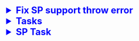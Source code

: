 <details style="font-size: 15px;">
<summary style="font-size: 25px; font-weight: 700; color: blue">
    Fix SP support throw error
</summary>

| Is Fixed | Done? | Should delete  | Name (+Last time update?)                    |Link Message
|----------|-------|----------------------------------------------|---------
| [ ]      | [ ]   |   [ ]          |LayDanhSachThiTracNghiem | example link
| [ ]      | [X]   |   [ ]          | SP_CapNhatBaiThi         
| [ ]      | [X]   |   [ ]          | ChamDiemBaiThi           
| [ ]      | [X]   |   [ ]          | ChuyenKhoa               
| [ ]      | [X]   |   [ ]          | ChuyenLop
| [ ]      | [X]   |   [ ]          | DangKyThi
| [ ]      | [X]   |   [ ]          | DangNhapGiangVien
| [ ]      | [X]   |   [ ]          | DangNhapSinhVien
| [ ]      | [X]   |   [ ]          | DanhSachCacMonThi
| [ ]      | [X]   |   [ ]          | DanhSachDangKyThi
| [ ]      | [ ]   |   [X]          | DanhSachLop
| [ ]      | [X]   |   [ ]          | DanhSachMonCoDiem
| [ ]      | [ ]   |   [X]          | DanhSachSinhVien
| [ ]      | [X]   |   [ ]          | DeThi
| [ ]      | [X]   |   [ ]          | InBangDiem
| [ ]      | [X]   |   [ ]          | KiemTraBoDeTonTai
| [ ]      | [X]   |   [ ]          | KiemTraDangKyThi
| [ ]      | [X]   |   [ ]          | KiemTraGiaoVienTonTai
| [ ]      | [X]   |   [ ]          | KiemTraKhoaTonTai
| [ ]      | [X]   |   [ ]          | KiemTraLopTonTai
| [ ]      | [X]   |   [ ]          | KiemTraMonHocTonTai
| [ ]      | [X]   |   [ ]          | KiemTraSoLuongCau
| [ ]      | [ ]   |   [X]          | KiemTraSoLuongCauCungBac
| [ ]      | [X]   |   [ ]          | KiemTraTrangThaiThi
| [ ]      | [X]   |   [ ]          | KiemTraXoaGVDK
| [ ]      | [X]   |   [ ]          | KTSinhVienTonTai
| [ ]      | [X]   |   [ ]          | LayThoiGianThi
| [ ]      | [ ]   |   [ ]          | Login[?]
| [ ]      | [X]   |   [ ]          | TaoLogin
| [ ]      | [X]   |   [ ]          | TaoBaiThi
| [ ]      | [X]   |   [ ]          | ThiSinhXemKetQua
| [ ]      | [X]   |   [ ]          | TimKiemBoDe
| [ ]      | [X]   |   [ ]          | TimKiemGiaoVien
| [ ]      | [X]   |   [ ]          | TimKiemLop
| [ ]      | [X]   |   [ ]          | TimKiemMonHoc
| [ ]      | [ ]   |   [ ]          | TimKiemSinhVien
| [ ]      | [X]   |   [ ]          | XemKetQua
| [ ]      | [X]   |   [ ]          | XOA_LOGIN
| [ ]      | [X]   |   [ ]          | XoaKhoa
| [ ]      | [X]   |   [ ]          | XoaLop

</details>


<details style="font-size: 15px;">
<summary style="font-size: 25px; font-weight: 700; color: blue">
    Tasks
</summary>

- [x] Khởi tạo dự án
- [x] Kết nối database, thử kết nối và lấy data
- [x] Tạo phần đăng nhập
- [x] Import bean
- [x] Thêm form mức đổ dữ liệu giáo viên, sinh viên, môn học, khoa-lớp 
    (sinh viên, môn học hoàn thiện nhất có lọc theo lớp, khoa)
- [x] Chỉnh các connection thành global
- [ ] Login: chỉnh role thành check box
- [x] Login: chỉnh danh sách phân mảnh lấy bằng cách dùng SP
- [X] Form môn học: 
  - [X] thêm
  - [X] xóa
  - [X] sửa
  - [X] phục hồi
  - [X] reload?
- [X] Form khoa, lớp
  - [X] Show song song 2 form
  - [X] Khoa
    - [X] Thêm
    - [X] Xóa
    - [X] Sửa
    - [X] Phục hồi
    - [X] Reload?
  - [X] Lớp
    - [X] Thêm
    - [X] Xóa
    - [X] Sửa
    - [X] Phục hồi
    - [X] Reload?
- [X] Form sinh viên (của lớp)
  - [X] Thêm
  - [X] Xóa
  - [X] Sửa
  - [X] Phục hồi
  - [X] reload
- [x] Form (subform) giảng viên (của khoa)
  - [x] Thêm
  - [x] Xóa
  - [x] Sửa
  - [x] Phục hồi
  - [x] reload
- [X] Nhập đề (Giảng viên only), giảng viên chỉ thấy và sửa câu hỏi của mình (bảng BoDe)
  - [x] Thêm
  - [X] Xóa
  - [X] Sửa
  - [X] Phục hồi
  - [X] reload
- [X] Chuẩn bị thi
  - [X] Nhân viên nhập tên lớp, môn sẽ thi, trình độ, lần thi, số câu thi, ngày thì, thời gian thi(phút), ghi vào GiangVien_DangKy
  - [ ] Khi đăng ký thi cần kiểm tra ràng buộc
- [X] Thi
  - [x] Phần thông tin thí sinh: Mã lớp, tên lớp, họ tên
  - [x] Phần bài thi: 
    - [x] Môn thi, ngày thi, số lần thi
    - [x] Lọc ra số câu thi, thời gian thi, trình độ(giáo viên đăng ký)
    - [x] Khi nhấn "bắt đầu thi", lọc các câu từ bước 2 phía trên (ngẫu nhiên, không trùng), sau đó tiến hành cho thí sinh thi ***(giao tác)***
  - [x] Tiêu chí đề thi:
    - [x] Ngẫu nhiên, không trùng nhau
    - [x] Lấy theo trình độ A, B hay C
    - [x] Ưu tiên lấy các câu trình độ cao, nếu thiếu thì lấy ở trình độ thấp hơn
    - [x] Số câu trình độ cao **bắt buộc lớn hơn 70%**, nếu thiếu có thể lấy ở cơ sở khác
    - [x] Ưu tiên lấy ở cơ sở mà lớp đố học
    - [x] Điểm cao nhât là 10, số điểm mỗi câu là như nhau (trung bình cộng go brr)
    - [x] Cho user chọn câu đã thi ở lần thi trước
    - [x] Hết thời gian quy định => buộc kết thúc bài thi
    - [X] Thông báo điểm cho sinh viên và lưu vào BangDiem
- [X] Xem kết quả
  - [X] In ra số câu đã thi dựa trên các thông tin Mã sinh viên, môn học, lần thi
  - [X] Kết xuất bắt buộc
  ![alt text](.github/src/imgs/image.png)
- [X] Bảng điểm môn học
  - [X] Giáo viên chọn tên lớp, tên môn học, lần thi: chương trình in ra bảng điểm hết môn của lớp đã chọn
  - [X] Mẫu bảng: (Stt,) MASV, HO, TEN, DIEM, ĐIỂM CHỮ
- [x] Báo cáo DANH SÁCH ĐĂNG KÝ THI TRẮC NGHIỆM CƠ SỞ X
  - [x] Xem danh sách đăng ký thi trắc nghiệm của cả 2 cơ sở @tungay đến @denngay; In theo từng cơ sở, in theo thứ tự tăng dần của ngày đăng ký ***(xử lý job)***
  - [x] Mẫu: 
  ![alt text](.github/src/imgs/image2.png)

</details>

<details style="font-size: 15px;">
<summary style="font-size: 25px; font-weight: 700; color: blue">
    SP Task
</summary>

- [x] Xem, thêm, xóa, sửa(, phục hồi, reload) môn học
- [x] Xem, thêm, xóa, sửa(, phục hồi, reload) khoa
- [x] Xem, thêm, xóa, sửa(, phục hồi, reload) lớp
- [x] Xem, thêm, xóa, sửa(, phục hồi, reload) sinh viên
- [x] Xem, thêm, xóa, sửa(, phục hồi, reload) giáo viên
- [x] Xem, thêm, xóa, sửa(, phục hồi, reload) đề thi (câu hỏi)
- [x] Xem, thêm, xóa, sửa(, phục hồi, reload) GiangVien_DangKy; khi thêm, sửa cần kiểm tra ràng buộc
- [x] Xem thông tin thí sinh dự thi
- [x] ***Lọc danh sách câu hỏi phù hợp với thí sinh tham gia dự thi***
- [x] ***Chọn câu hỏi từ danh sách đã lọc để tạo đề thi***
- [X] Tạo / sửa bảng tạm (local) lưu kết quả thi của sinh viên (theo 2 cách, mỗi 1 khoảng thời gian khi thi, hoặc ngay khi thí sinh chọn/đổi đáp án của 1 câu hỏi)
- [X] Lưu kết quả cuối cùng vào BangDiem
- [X] Show kết quả bài thi, output: STT, Câu số (trong đề), Nội dung, Các chọn lựa, đáp án (lựa chọn sính xác), Đã chọn (đáp án thí sinh chọn)
- [X] Bảng điểm môn học của lớp, output: (Stt,) MASV, HO, TEN, DIEM, ĐIỂM CHỮ
- [X] Báo cáo danh sách đăng ký thi
</details>
